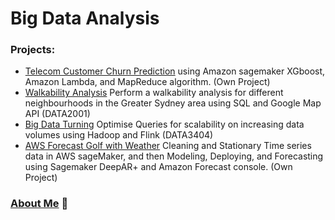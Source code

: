 # Big Data Analysis


### Projects:
- [Telecom Customer Churn Prediction](https://github.com/YiranJing/BigDataAnalysis/blob/master/AWS_SageMaker_CustomerChurn/README.md) using Amazon sagemaker XGboost, Amazon Lambda, and MapReduce algorithm. (Own Project)
- [Walkability Analysis](../master/WalkabilityAnalysis/report.pdf) Perform a walkability analysis for different neighbourhoods in the Greater Sydney area using SQL and Google Map API (DATA2001)
- [Big Data Turning](../master/BigDataTuningFlink/Final-DATA3404-Report.pdf) Optimise Queries for scalability on increasing data volumes using Hadoop and Flink (DATA3404)
- [AWS Forecast Golf with Weather](https://github.com/YiranJing/BigDataAnalysis/tree/master/AWS_Forecast_GolfwithWeather) Cleaning and Stationary Time series data in AWS sageMaker, and then Modeling, Deploying, and Forecasting using Sagemaker DeepAR+ and Amazon Forecast console. (Own Project)

### [About Me](https://github.com/YiranJing/AboutMe/blob/master/README.md) 🌱
